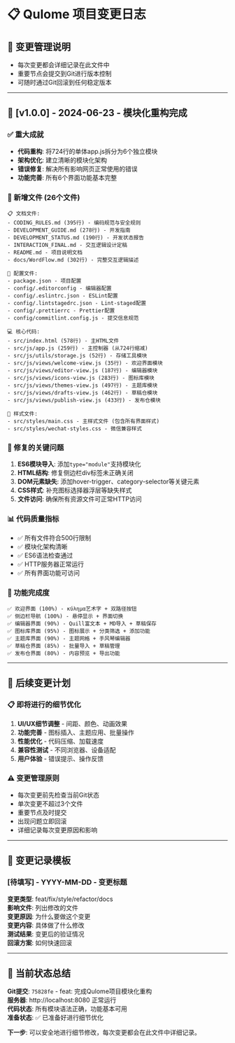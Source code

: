 # 📋 Qulome 项目变更日志

## 🎯 变更管理说明
- 每次变更都会详细记录在此文件中
- 重要节点会提交到Git进行版本控制
- 可随时通过Git回滚到任何稳定版本

---

## 📅 [v1.0.0] - 2024-06-23 - 模块化重构完成

### ✅ 重大成就
- **代码重构**: 将724行的单体app.js拆分为6个独立模块
- **架构优化**: 建立清晰的模块化架构
- **错误修复**: 解决所有影响网页正常使用的错误
- **功能完善**: 所有6个界面功能基本完整

### 📁 新增文件 (26个文件)
```
📋 文档文件:
- CODING_RULES.md (395行) - 编码规范与安全规则
- DEVELOPMENT_GUIDE.md (278行) - 开发指南
- DEVELOPMENT_STATUS.md (190行) - 开发状态报告
- INTERACTION_FINAL.md - 交互逻辑设计定稿
- README.md - 项目说明文档
- docs/WordFlow.md (302行) - 完整交互逻辑描述

🔧 配置文件:
- package.json - 项目配置
- config/.editorconfig - 编辑器配置
- config/.eslintrc.json - ESLint配置
- config/.lintstagedrc.json - Lint-staged配置
- config/.prettierrc - Prettier配置
- config/commitlint.config.js - 提交信息规范

💻 核心代码:
- src/index.html (578行) - 主HTML文件
- src/js/app.js (259行) - 主控制器 (从724行缩减)
- src/js/utils/storage.js (52行) - 存储工具模块
- src/js/views/welcome-view.js (35行) - 欢迎界面模块
- src/js/views/editor-view.js (187行) - 编辑器模块
- src/js/views/icons-view.js (283行) - 图标库模块
- src/js/views/themes-view.js (497行) - 主题库模块
- src/js/views/drafts-view.js (462行) - 草稿仓模块
- src/js/views/publish-view.js (433行) - 发布仓模块

🎨 样式文件:
- src/styles/main.css - 主样式文件 (包含所有界面样式)
- src/styles/wechat-styles.css - 微信兼容样式
```

### 🔧 修复的关键问题
1. **ES6模块导入**: 添加`type="module"`支持模块化
2. **HTML结构**: 修复侧边栏div标签未正确关闭
3. **DOM元素缺失**: 添加hover-trigger、category-selector等关键元素
4. **CSS样式**: 补充图标选择器浮层等缺失样式
5. **文件访问**: 确保所有资源文件可正常HTTP访问

### 📊 代码质量指标
- ✅ 所有文件符合500行限制
- ✅ 模块化架构清晰
- ✅ ES6语法检查通过
- ✅ HTTP服务器正常运行
- ✅ 所有界面功能可访问

### 🎯 功能完成度
```
✅ 欢迎界面 (100%) - κύλημα艺术字 + 双路径按钮
✅ 侧边栏导航 (100%) - 悬停显示 + 界面切换
✅ 编辑器界面 (90%) - Quill富文本 + MD导入 + 草稿保存
✅ 图标库界面 (95%) - 图标展示 + 分类筛选 + 添加功能
✅ 主题库界面 (90%) - 主题网格 + 手风琴编辑器
✅ 草稿仓界面 (85%) - 批量导入 + 草稿管理
✅ 发布仓界面 (80%) - 内容预览 + 导出功能
```

---

## 🚀 后续变更计划

### 📋 即将进行的细节优化
1. **UI/UX细节调整** - 间距、颜色、动画效果
2. **功能完善** - 图标插入、主题应用、批量操作
3. **性能优化** - 代码压缩、加载速度
4. **兼容性测试** - 不同浏览器、设备适配
5. **用户体验** - 错误提示、操作反馈

### ⚠️ 变更管理原则
- 每次变更前先检查当前Git状态
- 单次变更不超过3个文件
- 重要节点及时提交
- 出现问题立即回滚
- 详细记录每次变更原因和影响

---

## 📝 变更记录模板

### [待填写] - YYYY-MM-DD - 变更标题
**变更类型**: feat/fix/style/refactor/docs  
**影响文件**: 列出修改的文件  
**变更原因**: 为什么要做这个变更  
**变更内容**: 具体做了什么修改  
**测试结果**: 变更后的验证情况  
**回滚方案**: 如何快速回滚  

---

## 🎯 当前状态总结

**Git提交**: `75828fe` - feat: 完成Qulome项目模块化重构  
**服务器**: http://localhost:8080 正常运行  
**代码状态**: 所有模块语法正确，功能基本可用  
**准备状态**: ✅ 已准备好进行细节优化

**下一步**: 可以安全地进行细节修改，每次变更都会在此文件中详细记录。 